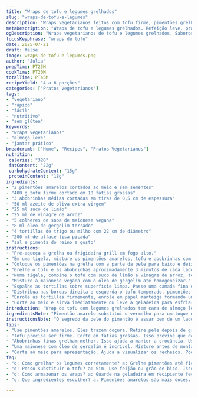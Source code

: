 ```yaml
---
title: "Wraps de tofu e legumes grelhados"
slug: "wraps-de-tofu-e-legumes"
description: "Wraps vegetarianos feitos com tofu firme, pimentões grelhados, abobrinhas e temperados com molho cítrico e um toque oriental do mirin. Envoltos em tortillas, com maionese de gergelim tostado para cremosidade. Prepare na grelha ou chapa, fácil e rápido. Receita sem lactose e livre de nozes, rende entre 4 e 6 porções. Combinação equilibrada, sabor marcante e leve. Adequado para almoço ou jantar prático, nutritivo e com cara de comida caseira."
metaDescription: "Wraps de tofu e legumes grelhados. Refeição leve, prática. Sabor intenso e nutritiva, ideal para almoço ou jantar."
ogDescription: "Wraps vegetarianos de tofu e legumes grelhados. Saboroso, leve e prático. Perfeito para o dia a dia."
focusKeyphrase: "wraps de tofu"
date: 2025-07-21
draft: false
image: wraps-de-tofu-e-legumes.png
author: "Julia"
prepTime: PT25M
cookTime: PT20M
totalTime: PT45M
recipeYield: "4 a 6 porções"
categories: ["Pratos Vegetarianos"]
tags:
- "vegetariano"
- "rápido"
- "fácil"
- "nutritivo"
- "sem glúten"
keywords:
- "wraps vegetarianos"
- "almoço leve"
- "jantar prático"
breadcrumb: ["Home", "Recipes", "Pratos Vegetarianos"]
nutrition: 
 calories: "320"
 fatContent: "22g"
 carbohydrateContent: "15g"
 proteinContent: "18g"
ingredients:
- "2 pimentões amarelos cortados ao meio e sem sementes"
- "400 g tofu firme cortado em 10 fatias grossas"
- "3 abobrinhas médias cortadas em tiras de 0,5 cm de espessura"
- "50 ml azeite de oliva extra virgem"
- "25 ml suco de limão"
- "25 ml de vinagre de arroz"
- "5 colheres de sopa de maionese vegana"
- "8 ml óleo de gergelim torrado"
- "4 tortillas de trigo ou milho com 22 cm de diâmetro"
- "200 ml de alface lisa picada"
- "sal e pimenta do reino a gosto"
instructions:
- "Pré-aqueça a grelha ou frigideira grill em fogo alto."
- "Em uma tigela, misture os pimentões amarelos, tofu e abobrinhas com azeite. Tempere com sal e pimenta."
- "Coloque os pimentões na grelha com a parte da pele para baixo e deixe até ficar bem chamuscado, uns 8 a 10 minutos. Transfira para recipiente fechado e espere amornar. Retire a pele depois de frio."
- "Grelhe o tofu e as abobrinhas aproximadamente 3 minutos de cada lado até dourarem. Reserve e deixe esfriar."
- "Numa tigela, combine o tofu com suco de limão e vinagre de arroz, tempere com sal e pimenta. Deixe marinando enquanto esfria."
- "Misture a maionese vegana com o óleo de gergelim até homogeneizar."
- "Espalhe as tortillas sobre superfície limpa. Passe uma camada fina da maionese temperada."
- "Distribua nas bordas direita e esquerda o tofu temperado, pimentões, abobrinhas e alface picada."
- "Enrole as tortillas firmemente, enrole em papel manteiga formando um embrulho, fechando as pontas como um bombom."
- "Corte ao meio e sirva imediatamente ou leve à geladeira para esfriar por 10 minutos."
introduction: "Wrap de tofu com legumes grelhados tem cara de almoço leve, mas não deixa faltar proteína. Sabor ácido do limão e toque do vinagre de arroz dão frescor. Gergelim torrado na maionese vira charme. Pimentão amarelo e abobrinha cozidos na brasa ou na chapa criam um mix de textura e sabor. Sem lactose, sem castanhas. Fácil, rápido, até para veganos se trocar a maionese por vegana. Pode fazer naquele churrasco casual. Guarda na geladeira, fica mais gostoso geladinho. Rolinho prático. Nutritivo. Sacia e anima o corpo. É jantar ou lanche que dá vontade repetir."
ingredientsNote: "Pimentão amarelo substitui o vermelho para um toque mais adocicado e leve. Tofu firme é chave pra textura que não desmancha, corte as fatias uniformemente. Abobrinha cortada em fatias finas facilita o cozimento na grelha e dá crocância na mordida. Ajuste azeite para evitar excesso e evitar gordura demais. Use vinagre de arroz no lugar do mirin para um toque oriental menos adocicado, mais fresco. Maionese vegana alternativa pra manter sem lactose e vegan, combina bem com óleo de gergelim que traz aroma intenso. Se quiser, pode usar tortillas integrais para um prato com mais fibras. Sal e pimenta na medida, sem exagerar para não sobrepor os sabores naturais dos legumes e tofu."
instructionsNote: "O segredo da pele do pimentão é assar bem de um lado até pujante e quase queimada para facilitar a retirada da pele depois. Feche o recipiente para criar vapor e soltar a pele com facilidade. Toque final é marinar o tofu já grelhado no limão e vinagre, isso fermenta levemente, traz acidez e realça sabor. Atenção para não deixar marinar por muito tempo para não endurecer demais o tofu. Grelhe os legumes rapidinho para manter textura firme. O passo da maionese com óleo de gergelim deve ser feito imediatamente antes para preservar o aroma e evitar que o óleo separe. Enrole as tortillas firmemente para garantir que não abram ao comer e ajude o papel manteiga a manter a forma, além de facilitar servir. Cortar ao meio deixa visual mais atraente e tamanho ideal para consumir."
tips:
- "Use pimentões amarelos. Eles trazem doçura. Retire pele depois de grelhar. Isso facilita. Aqueça a grelha bem antes. Mantenha temperatura alta. Isso garante um bom grelhado."
- "Tofu precisa ser firme. Corte em fatias grossas. Isso previne que desmanche. Marinar no limão e vinagre é bom. No entanto, não em excesso. Tofu pode ficar duro."
- "Abobrinhas finas grelham melhor. Isso ajuda a manter a crocância. Use azeite com moderação. Muito pode deixar oleoso. Experimente vinagre de arroz para um toque fresco."
- "Uma maionese com óleo de gergelim é incrível. Misture antes de montar. Assim preserva-se o aroma. Tortillas precisam ser enroladas firmes. Isso evita que abram ao comer."
- "Corte ao meio para apresentação. Ajuda a visualizar os recheios. Pode ser servido gelado, fica refrescante. Pode guardar na geladeira, bom para depois."
faq:
- "q: Como grelhar os legumes corretamente? a: Grelhe pimentões até ficarem chamuscados. Retire a pele depois. Abobrinhas grelham rápido."
- "q: Posso substituir o tofu? a: Sim. Use feijão ou grão-de-bico. Isso muda a textura e sabor. Sabor também muda. Tofu absorve bem os temperos."
- "q: Como armazenar os wraps? a: Guarde na geladeira em recipiente fechado. Também pode usar papel manteiga. Assim, mantém frescor e sabor."
- "q: Que ingredientes escolher? a: Pimentões amarelos são mais doces. Use abobrinha firme. Que tal trocar a maionese? Pode usar homus."

---
```

